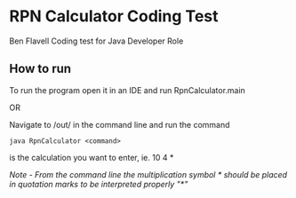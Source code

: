 # RPN Calculator Coding Test

Ben Flavell Coding test for Java Developer Role

## How to run

To run the program open it in an IDE and run RpnCalculator.main

OR

Navigate to /out/ in the command line and run the command 
```
java RpnCalculator <command>
```
<command> is the calculation you want to enter, ie. 10 4 *

*Note - From the command line the multiplication symbol \* should be placed in quotation marks to be interpreted properly "\*"*

